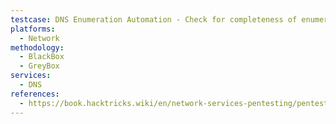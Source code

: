 ```yaml
---
testcase: DNS Enumeration Automation - Check for completeness of enumeration using tools like dnsrecon, fierce, amass, and confirm results manually
platforms: 
  - Network
methodology: 
  - BlackBox
  - GreyBox
services:
  - DNS
references:
  - https://book.hacktricks.wiki/en/network-services-pentesting/pentesting-dns.html
---
```

